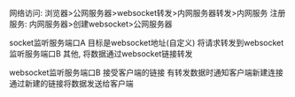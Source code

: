 网络访问: 浏览器>公网服务器>websocket转发>内网服务器转发>内网服务
注册服务: 内网服务器>创建websocket>公网服务器

socket监听服务端口A
    目标是websocket地址(自定义)
        将请求转发到websocket监听服务端口B
    其他, 将数据通过websocket链接转发

websocket监听服务端口B
    接受客户端的链接
    有转发数据时通知客户端新建连接
    通过新建的链接将数据发送给客户端

